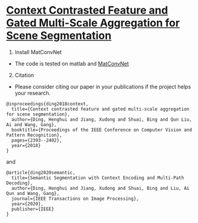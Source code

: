 # [Context Contrasted Feature and Gated Multi-Scale Aggregation for Scene Segmentation](http://openaccess.thecvf.com/content_cvpr_2018/papers/Ding_Context_Contrasted_Feature_CVPR_2018_paper.pdf)

1. Install MatConvNet

  - The code is tested on matlab and [MatConvNet](https://www.vlfeat.org/matconvnet/)
  
2. Citation

  - Please consider citing our paper in your publications if the project helps your research.
```
@inproceedings{ding2018context,
  title={Context contrasted feature and gated multi-scale aggregation for scene segmentation},
  author={Ding, Henghui and Jiang, Xudong and Shuai, Bing and Qun Liu, Ai and Wang, Gang},
  booktitle={Proceedings of the IEEE Conference on Computer Vision and Pattern Recognition},
  pages={2393--2402},
  year={2018}
}
```
and
```
@article{ding2020semantic,
  title={Semantic Segmentation with Context Encoding and Multi-Path Decoding},
  author={Ding, Henghui and Jiang, Xudong and Shuai, Bing and Liu, Ai Qun and Wang, Gang},
  journal={IEEE Transactions on Image Processing},
  year={2020},
  publisher={IEEE}
}
```
